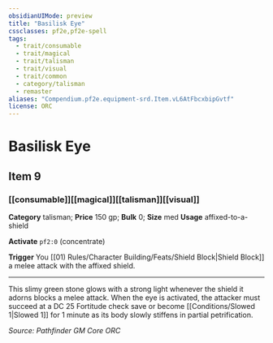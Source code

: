 ```yaml
---
obsidianUIMode: preview
title: "Basilisk Eye"
cssclasses: pf2e,pf2e-spell
tags:
  - trait/consumable
  - trait/magical
  - trait/talisman
  - trait/visual
  - trait/common
  - category/talisman
  - remaster
aliases: "Compendium.pf2e.equipment-srd.Item.vL6AtFbcxbipGvtf"
license: ORC
---
```

# Basilisk Eye
## Item 9
### [[consumable]][[magical]][[talisman]][[visual]]

**Category** talisman; 
**Price** 150 gp; 
**Bulk** 0; **Size** med
**Usage** affixed-to-a-shield

**Activate** `pf2:0` (concentrate)

**Trigger** You [[01) Rules/Character Building/Feats/Shield Block|Shield Block]] a melee attack with the affixed shield.

* * *

This slimy green stone glows with a strong light whenever the shield it adorns blocks a melee attack. When the eye is activated, the attacker must succeed at a DC 25 Fortitude check save or become [[Conditions/Slowed 1|Slowed 1]] for 1 minute as its body slowly stiffens in partial petrification.

*Source: Pathfinder GM Core*
*ORC*